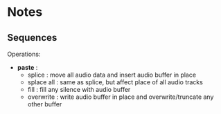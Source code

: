 # Notes

## Sequences

Operations:

- **paste** :
  - splice : move all audio data and insert audio buffer in place
  - splace all : same as splice, but affect place of all audio tracks
  - fill : fill any silence with audio buffer
  - overwrite : write audio buffer in place and overwrite/truncate any other buffer
